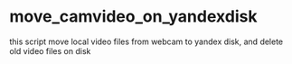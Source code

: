 # move_camvideo_on_yandexdisk
this script move local video files from webcam to yandex disk, and delete old video files on disk  
